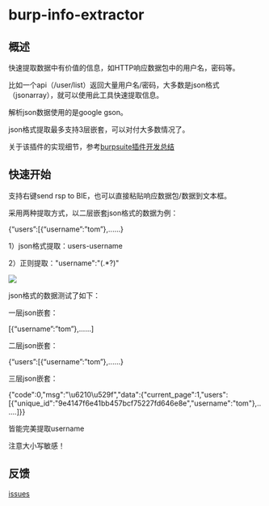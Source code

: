 # burp-info-extractor
## 概述

快速提取数据中有价值的信息，如HTTP响应数据包中的用户名，密码等。

比如一个api（/user/list）返回大量用户名/密码，大多数是json格式（jsonarray），就可以使用此工具快速提取信息。

解析json数据使用的是google gson。

json格式提取最多支持3层嵌套，可以对付大多数情况了。

关于该插件的实现细节，参考[burpsuite插件开发总结](https://www.lsablog.com/networksec/penetration/burpsuite-plugin-development/)

## 快速开始

支持右键send rsp to BIE，也可以直接粘贴响应数据包/数据到文本框。

采用两种提取方式，以二层嵌套json格式的数据为例：

{“users”:[{“username”:”tom”},......}

1）json格式提取：users-username

2）正则提取："username":"(.*?)"

![](https://github.com/theLSA/burp-info-extractor/raw/master/demo/bie00.png)

json格式的数据测试了如下：

一层json嵌套：

[{“username”:”tom”},......]

二层json嵌套：

{“users”:[{“username”:”tom”},......}

三层json嵌套：

{"code":0,"msg":"\u6210\u529f","data":{"current_page":1,"users":[{"unique_id":"9e4147f6e41bb457bcf75227fd646e8e","username":"tom"},......]}}

皆能完美提取username 

注意大小写敏感！

## 反馈

[issues](https://github.com/theLSA/burp-info-extractor/issues)
